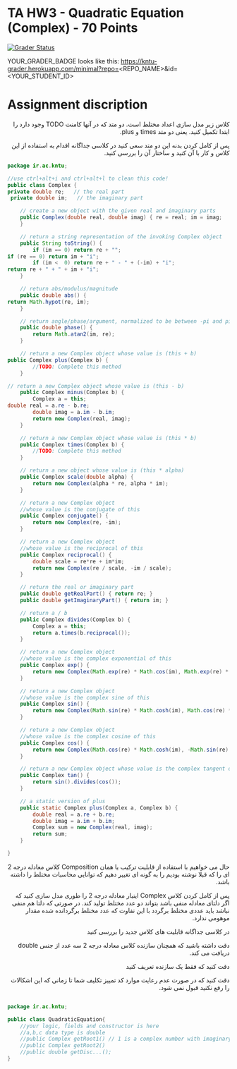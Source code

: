 # TA HW3 - Quadratic Equation (Complex) - 70 Points

[![Grader Status](YOUR_GRADER_BADGE)](YOUR_GRADER_BADGE)

YOUR_GRADER_BADGE looks like this: https://kntu-grader.herokuapp.com/minimal?repo=<REPO_NAME>&id=<YOUR_STUDENT_ID>



# Assignment discription


<div dir="rtl" align="right">
  
کلاس زیر مدل سازی اعداد مختلط است. دو متد که در آنها کامنت TODO وجود دارد را ابتدا تکمیل کنید. یعنی دو متد times و plus.

پس از کامل کردن بدنه این دو متد سعی کنید در کلاسی جداگانه اقدام به استفاده از این کلاس و کار با آن کنید و ساختار آن را بررسی کنید.


</div>



```java
package ir.ac.kntu;

//use ctrl+alt+i and ctrl+alt+l to clean this code!
public class Complex {
private double re;   // the real part
 private double im;   // the imaginary part

    // create a new object with the given real and imaginary parts
    public Complex(double real, double imag) { re = real; im = imag;
    }

    // return a string representation of the invoking Complex object
    public String toString() {
        if (im == 0) return re + "";
if (re == 0) return im + "i";
        if (im <  0) return re + " - " + (-im) + "i";
return re + " + " + im + "i";
    }

    // return abs/modulus/magnitude
    public double abs() {
return Math.hypot(re, im);
    }

    // return angle/phase/argument, normalized to be between -pi and pi
    public double phase() {
        return Math.atan2(im, re);
    }

    // return a new Complex object whose value is (this + b)
public Complex plus(Complex b) {
        //TODO: Complete this method
    }

// return a new Complex object whose value is (this - b)
    public Complex minus(Complex b) {
        Complex a = this;
double real = a.re - b.re;
        double imag = a.im - b.im;
        return new Complex(real, imag);
    }

    // return a new Complex object whose value is (this * b)
    public Complex times(Complex b) {
        //TODO: Complete this method
    }

    // return a new object whose value is (this * alpha)
    public Complex scale(double alpha) {
        return new Complex(alpha * re, alpha * im);
    }

    // return a new Complex object 
    //whose value is the conjugate of this
    public Complex conjugate() {
        return new Complex(re, -im);
    }

    // return a new Complex object 
    //whose value is the reciprocal of this
    public Complex reciprocal() {
        double scale = re*re + im*im;
        return new Complex(re / scale, -im / scale);
    }

    // return the real or imaginary part
    public double getRealPart() { return re; }
    public double getImaginaryPart() { return im; }

    // return a / b
    public Complex divides(Complex b) {
        Complex a = this;
        return a.times(b.reciprocal());
    }

    // return a new Complex object 
    //whose value is the complex exponential of this
    public Complex exp() {
        return new Complex(Math.exp(re) * Math.cos(im), Math.exp(re) * Math.sin(im));
    }

    // return a new Complex object 
    //whose value is the complex sine of this
    public Complex sin() {
        return new Complex(Math.sin(re) * Math.cosh(im), Math.cos(re) * Math.sinh(im));
    }

    // return a new Complex object 
    //whose value is the complex cosine of this
    public Complex cos() {
        return new Complex(Math.cos(re) * Math.cosh(im), -Math.sin(re) * Math.sinh(im));
    }

    // return a new Complex object whose value is the complex tangent of this
    public Complex tan() {
        return sin().divides(cos());
    }

    // a static version of plus
    public static Complex plus(Complex a, Complex b) {
        double real = a.re + b.re;
        double imag = a.im + b.im;
        Complex sum = new Complex(real, imag);
        return sum;
    }

}
```

<div dir="rtl" align="right">

حال می خواهیم با استفاده از قابلیت ترکیب یا همان Composition کلاس معادله درجه 2 ای را که قبلا نوشته بودیم را به گونه ای تغییر دهیم که توانایی محاسبات مختلط را داشته باشد.

پس از کامل کردن کلاس Complex اینبار معادله درجه 2 را طوری مدل سازی کنید که اگر دلتای معادله منفی باشد بتواند دو عدد مختلط تولید کند. در صورتی که دلتا هم منفی نباشد باید عددی مختلط برگردد با این تفاوت که عدد مختلط برگردانده شده مقدار موهومی ندارد.

در کلاسی جداگانه قابلیت های کلاس جدید را بررسی کنید
  
</div>

<div dir="rtl" align="right">
دقت داشته باشید که همچنان سازنده کلاس معادله درجه 2 سه عدد از جنس double دریافت می کند.  
  
  دقت کنید که فقط یک سازنده تعریف کنید
  
  دقت کنید که در صورت عدم رعایت موارد کد تمییز تکلیف شما تا زمانی که این اشکالات را رفع نکنید قبول نمی شود.
</div>

```java

package ir.ac.kntu;

public class QuadraticEquation{
    //your logic, fields and constructor is here
    //a,b,c data type is double
    //public Complex getRoot1() // 1 is a complex number with imaginary part zero.
    //public Complex getRoot2()
    //public double getDisc...();
}
```
